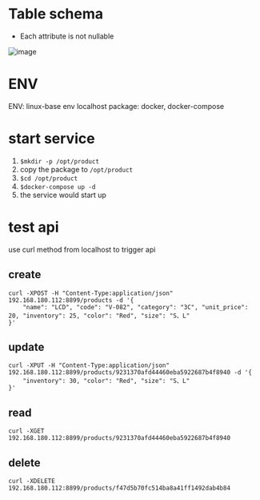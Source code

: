 # Table schema
* Each attribute is not nullable

![image](https://user-images.githubusercontent.com/15087421/182535663-ab361591-5d54-4356-89a2-948733b89b23.png)


# ENV
ENV: linux-base env
localhost package: docker, docker-compose


# start service
1. `$mkdir -p /opt/product`
2. copy the package to `/opt/product`
3. `$cd /opt/product`
3. `$docker-compose up -d`
4. the service would start up


# test api

use curl method from localhost to trigger api

## create
```
curl -XPOST -H "Content-Type:application/json" 192.168.180.112:8899/products -d '{
    "name": "LCD", "code": "V-082", "category": "3C", "unit_price": 20, "inventory": 25, "color": "Red", "size": "S、L"
}'
```


## update
```
curl -XPUT -H "Content-Type:application/json" 192.168.180.112:8899/products/9231370afd44460eba5922687b4f8940 -d '{
    "inventory": 30, "color": "Red", "size": "S、L"
}'
```


## read
```
curl -XGET 192.168.180.112:8899/products/9231370afd44460eba5922687b4f8940
```


## delete
```
curl -XDELETE 192.168.180.112:8899/products/f47d5b70fc514ba8a41ff1492dab4b84
```
